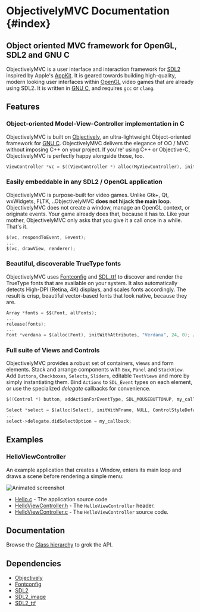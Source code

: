 ObjectivelyMVC Documentation {#index}
===

Object oriented MVC framework for OpenGL, SDL2 and GNU C
---

ObjectivelyMVC is a user interface and interaction framework for [SDL2](http://www.libsdl.org) inspired by 
Apple's [AppKit](https://developer.apple.com/reference/appkit). 
It is geared towards building high-quality, modern looking user interfaces within [OpenGL](http://www.opengl.org/) 
video games that are already using SDL2. It is written in [GNU C](http://www.gnu.org/software/gnu-c-manual/), and requires `gcc` or `clang`.


Features
---
### Object-oriented Model-View-Controller implementation in C

ObjectivelyMVC is built on [Objectively](https://github.com/jdolan/Objectively), an ultra-lightweight Object-oriented framework for [GNU C](http://www.gnu.org/software/gnu-c-manual/). ObjectivelyMVC delivers the elegance of OO / MVC without imposing C++ on your project. If you're' using C++ or Objective-C, ObjectivelyMVC is perfectly happy alongside those, too.

```c
ViewController *vc = $((ViewController *) alloc(MyViewController), initRootViewController, window);
```

### Easily embeddable in any SDL2 / OpenGL application

ObjectivelyMVC is purpose-built for video games. Unlike Gtk+, Qt, wxWidgets, FLTK, ..ObjectivelyMVC **does not hijack the main loop**. ObjectivelyMVC does not create a window, manage an OpenGL context, or originate events. Your game already does that, because it has to. Like your mother, ObjectivelyMVC only asks that you give it a call once in a while. That's it.

```c
$(vc, respondToEvent, &event);
...
$(vc, drawView, renderer);
```

### Beautiful, discoverable TrueType fonts

ObjectivelyMVC uses [Fontconfig](https://www.freedesktop.org/wiki/Software/fontconfig/) and [SDL_ttf](https://www.libsdl.org/projects/SDL_ttf/) to discover and render the TrueType fonts that are available on your system. It also automatically detects High-DPI (Retina, 4K) displays, and scales fonts accordingly. The result is crisp, beautiful vector-based fonts that look native, because they are.

```c
Array *fonts = $$(Font, allFonts);
...
release(fonts);
...
Font *verdana = $(alloc(Font), initWithAttributes, "Verdana", 24, 0); // will render at 48pt on Retina displays
```

### Full suite of Views and Controls

ObjectivelyMVC provides a robust set of containers, views and form elements. Stack and arrange components with `Box`, `Panel` and `StackView`. Add `Buttons`, `Checkboxes`, `Selects`, `Sliders`, editable `TextViews` and more by simply instantiating them. Bind `Actions` to `SDL_Event` types on each element, or use the specialized _delegate_ callbacks for convenience.

```c
$((Control *) button, addActionForEventType, SDL_MOUSEBUTTONUP, my_callback, my_data);
```

```c
Select *select = $(alloc(Select), initWithFrame, NULL, ControlStyleDefault);
...
select->delegate.didSelectOption = my_callback;
```

Examples
---

### HelloViewController
An example application that creates a Window, enters its main loop and draws a scene before rendering a simple menu:

![Animated screenshot](https://github.com/jdolan/ObjectivelyMVC/demo.gif)

* [Hello.c](Examples/Hello.c) - The application source code
* [HelloViewController.h](Examples/HelloViewController.h) - The `HelloViewController` header.
* [HelloViewController.c](Examples/HelloViewController.c) - The `HelloViewController` source code. 

Documentation
---

Browse the [Class hierarchy](hierarchy.html) to grok the API.

Dependencies
---

* [Objectively](https://github.com/jdolan/Objectively)
* [Fontconfig](https://www.freedesktop.org/wiki/Software/fontconfig/)
* [SDL2](https://www.libsdl.org/)
* [SDL2_image](https://www.libsdl.org/projects/SDL_image/)
* [SDL2_ttf](https://www.libsdl.org/projects/SDL_ttf/)

